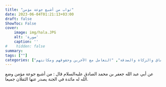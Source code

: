 ```yaml
---
title: "ثواب من أشبع جوعة مؤمن"
date: 2023-06-04T01:21:13+03:00
draft: false
ShowToc: False
cover:
    image: img/hala.JPG
    alt: 'صورة'
    caption: ''
#    hidden: false
summary: 
tags: [""]
categories: ["الإنفاق والزكاة والصدقة", "التعامل مع الآخرين وحقوقهم ومكانتهم"]
---
```

عن أبي عبد الله جعفر بن محمد الصادق عليه‌السلام
قال : من أشبع جوعة مؤمن وضع الله له مائدة في الجنة يصدر عنها
الثقلان جميعا.

